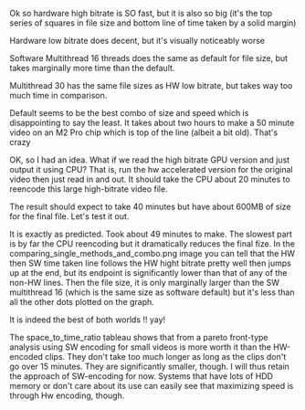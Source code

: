 Ok so hardware high bitrate is SO fast, but it is also so big (it's the top series of squares in file size and bottom line of time taken by a solid margin)

Hardware low bitrate does decent, but it's visually noticeably worse

Software Multithread 16 threads does the same as default for file size, but takes marginally more time than the default.

Multithread 30 has the same file sizes as HW low bitrate, but takes way too much time in comparison.

Default seems to be the best combo of size and speed which is disappointing to say the least. It takes about two hours to make a 50 minute video on an M2 Pro chip which is top of the line (albeit a bit old). That's crazy


OK, so I had an idea. What if we read the high bitrate GPU version and just output it using CPU? That is, run the hw accelerated version for the original video then just read in and out. It should take the CPU about 20 minutes to reencode this large high-bitrate video file.

The result should expect to take 40 minutes but have about 600MB of size for the final file. Let's test it out. 

It is exactly as predicted. Took about 49 minutes to make. The slowest part is by far the CPU reencoding but it dramatically reduces the final fize. In the comparing_single_methods_and_combo.png image you can tell that the HW then SW time taken line follows the HW hight bitrate pretty well then jumps up at the end, but its endpoint is significantly lower than that of any of the non-HW lines. Then the file size, it is only marginally larger than the SW multithread 16 (which is the same size as software default) but it's less than all the other dots plotted on the graph.

It is indeed the best of both worlds !! yay!


The space_to_time_ratio tableau shows that from a pareto front-type analysis using SW encoding for small videos is more worth it than the HW-encoded clips. They don't take too much longer as long as the clips don't go over 15 minutes. They are significantly smaller, though. I will thus retain the approach of SW-encoding for now. Systems that have lots of HDD memory or don't care about its use can easily see that maximizing speed is through Hw encoding, though.